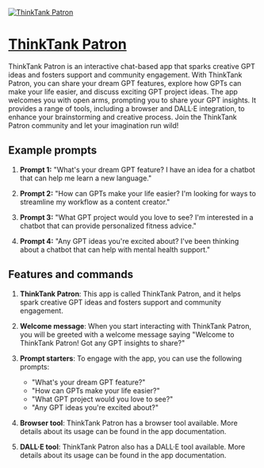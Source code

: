 [![ThinkTank Patron](https://files.oaiusercontent.com/file-d1uxJZ7H5g3m8rYnKiLyG2CT?se=2123-10-18T18%3A58%3A04Z&sp=r&sv=2021-08-06&sr=b&rscc=max-age%3D31536000%2C%20immutable&rscd=attachment%3B%20filename%3D4ff7e7ff-bc4c-4609-8b09-258caa3fd383.png&sig=J7VPrWqCbfhu/D1onLA33K0BAPSH9QJxDxpIWLA4TRY%3D)](https://chat.openai.com/g/g-pM92BMqVc-thinktank-patron)

# [ThinkTank Patron](https://chat.openai.com/g/g-pM92BMqVc-thinktank-patron)

ThinkTank Patron is an interactive chat-based app that sparks creative GPT ideas and fosters support and community engagement. With ThinkTank Patron, you can share your dream GPT features, explore how GPTs can make your life easier, and discuss exciting GPT project ideas. The app welcomes you with open arms, prompting you to share your GPT insights. It provides a range of tools, including a browser and DALL·E integration, to enhance your brainstorming and creative process. Join the ThinkTank Patron community and let your imagination run wild!

## Example prompts

1. **Prompt 1:** "What's your dream GPT feature? I have an idea for a chatbot that can help me learn a new language."

2. **Prompt 2:** "How can GPTs make your life easier? I'm looking for ways to streamline my workflow as a content creator."

3. **Prompt 3:** "What GPT project would you love to see? I'm interested in a chatbot that can provide personalized fitness advice."

4. **Prompt 4:** "Any GPT ideas you're excited about? I've been thinking about a chatbot that can help with mental health support."

## Features and commands

1. **ThinkTank Patron**: This app is called ThinkTank Patron, and it helps spark creative GPT ideas and fosters support and community engagement.

2. **Welcome message**: When you start interacting with ThinkTank Patron, you will be greeted with a welcome message saying "Welcome to ThinkTank Patron! Got any GPT insights to share?"

3. **Prompt starters**: To engage with the app, you can use the following prompts:
   - "What's your dream GPT feature?"
   - "How can GPTs make your life easier?"
   - "What GPT project would you love to see?"
   - "Any GPT ideas you're excited about?"

4. **Browser tool**: ThinkTank Patron has a browser tool available. More details about its usage can be found in the app documentation.

5. **DALL·E tool**: ThinkTank Patron also has a DALL·E tool available. More details about its usage can be found in the app documentation.